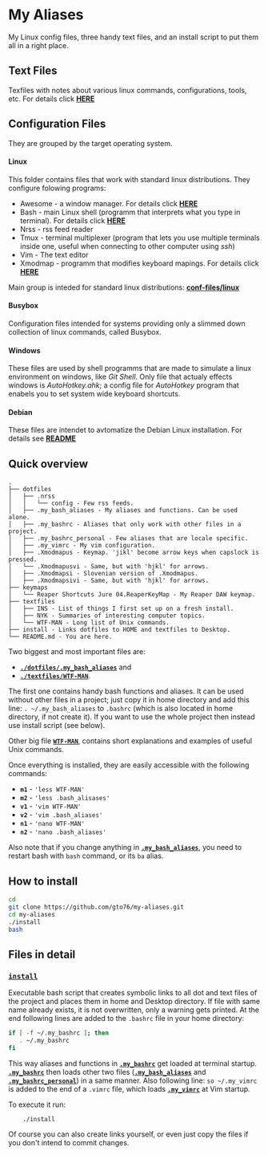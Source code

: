 My Aliases
==========
My Linux config files, three handy text files, and an install script to put them all in a right place.

Text Files
----------
Texfiles with notes about various linux commands, configurations, tools, etc.
For details click [**HERE**](text-files)

Configuration Files
------------
They are grouped by the target operating system.

#### Linux
This folder contains files that work with standard linux distributions. They configure folowing programs:
* Awesome - a window manager. For details click [**HERE**](/conf-files/linux/awesome)
* Bash - main Linux shell (programm that interprets what you type in terminal). For details click [**HERE**](/conf-files/linux/bash)
* Nrss - rss feed reader
* Tmux - terminal multiplexer (program that lets you use multiple terminals inside one, useful when connecting to other computer using *ssh*)
* Vim - The text editor
* Xmodmap - programm that modifies keyboard mapings. For details click [**HERE**](/conf-files/linux/xmodmap) 




Main group is inteded for standard linux distributions: [**conf-files/linux**](conf-files/linux)


#### Busybox
Configuration files intended for systems providing only a slimmed down collection of linux commands, called Busybox.

#### Windows
These files are used by shell programms that are made to simulate a linux environment on windows, like *Git Shell*. Only file that actualy effects windows is *AutoHotkey.ahk*; a config file for *AutoHotkey* program that enabels you to set system wide keyboard shortcuts.  

#### Debian
These files are intendet to avtomatize the Debian Linux installation. 
For details see [**README**](conf-files/debian)



Quick overview
--------------

```
.
├── dotfiles
│   ├── .nrss
│   │   └── config - Few rss feeds.
│   ├── .my_bash_aliases - My aliases and functions. Can be used alone.
│   ├── .my_bashrc - Aliases that only work with other files in a project.
│   ├── .my_bashrc_personal - Few aliases that are locale specific.
│   ├── .my_vimrc - My vim configuration.
│   ├── .Xmodmapus - Keymap. 'jikl' become arrow keys when capslock is pressed.
│   └── .Xmodmapusvi - Same, but with 'hjkl' for arrows.
│   ├── .Xmodmapsi - Slovenian version of .Xmodmapus.
│   ├── .Xmodmapsivi - Same, but with 'hjkl' for arrows.
├── keymaps
│   └── Reaper Shortcuts Jure 04.ReaperKeyMap - My Reaper DAW keymap.
├── textfiles
│   ├── INS - List of things I first set up on a fresh install.
│   ├── NYK - Summaries of interesting computer topics.
│   └── WTF-MAN - Long list of Unix commands.
├── install - Links dotfiles to HOME and textfiles to Desktop.
└── README.md - You are here.
```

Two biggest and most important files are:

* [**`./dotfiles/.my_bash_aliases`**](dotfiles/.my_bash_aliases) and 
* [**`./textfiles/WTF-MAN`**](textfiles/WTF-MAN). 
    

The first one contains handy bash functions and aliases. It can be used without other files in a project; just copy it in home directory and add this line: `. ~/.my_bash_aliases` to `.bashrc` (which is also located in home directory, if not create it). If you want to use the whole project then instead use install script (see below).

Other big file [**`WTF-MAN`**](textfiles/WTF-MAN), contains short explanations and examples of useful Unix commands. 

Once everything is installed, they are easily accessible with the following commands: 
* **`m1`** - `'less WTF-MAN'`
* **`m2`** - `'less .bash_alisases'`
* **`v1`** - `'vim WTF-MAN'`
* **`v2`** - `'vim .bash_aliases'`
* **`n1`** - `'nano WTF-MAN'`
* **`n2`** - `'nano .bash_aliases'`

Also note that if you change anything in [**`.my_bash_aliases`**](dotfiles/.my_bash_aliases), you need to restart bash with `bash` command, or its `ba` alias.

How to install
--------------

```bash
cd
git clone https://github.com/gto76/my-aliases.git
cd my-aliases
./install
bash
```

Files in detail
---------------

### [`install`](install)
Executable bash script that creates symbolic links to all dot and text files of the project and places them in home and Desktop directory. If file with same name already exists, it is not overwritten, only a warning gets printed. At the end following lines are added to the `.bashrc` file in your home directory:
``` bash
if [ -f ~/.my_bashrc ]; then
   . ~/.my_bashrc
fi
```
This way aliases and functions in [**`.my_bashrc`**](dotfiles/.my_bashrc) get loaded at terminal startup. [**`.my_bashrc`**](dotfiles/.my_bashrc) then loads other two files ([**`.my_bash_aliases`**](dotfiles/.my_bash_aliases) and [**`.my_bashrc_personal`**](dotfiles/.my_bashrc_personal)) in a same manner.
Also following line: `so ~/.my_vimrc` is added to the end of a `.vimrc` file, which loads [**`.my_vimrc`**](dotfiles/.my_vimrc) at Vim startup. 

To execute it run:
```
    ./install
```
Of course you can also create links yourself, or even just copy the files if you don't intend to commit changes.






